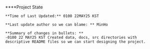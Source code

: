 ****Project State

    **Time of Last Updated:** 0100 22MAY25 KST

    **Last update author so we can blame: ** MinHo 

    **Summary of changes in bullets: **
    -0100 22 MAY25 KST Created data, docs, src directories with descriptive README files so we can start designing the project. 